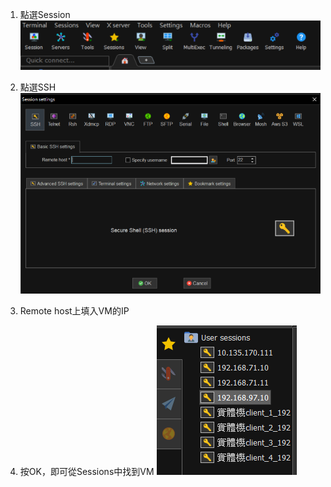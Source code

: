 1. 點選Session
![image](https://github.com/jai-9110/Harmonia-FL/blob/ea4e1e7f583863792a406a99a346e60b3e25c42c/picture/Session.png)

2. 點選SSH
![image](https://github.com/jai-9110/Harmonia-FL/blob/0b1787dde27378bfade6fa9cc28ce74387c87768/picture/SSH.png)

3. Remote host上填入VM的IP

4. 按OK，即可從Sessions中找到VM
![image](https://github.com/jai-9110/Harmonia-FL/blob/3be056260d1bb709bcaf4b496a14071d1cbf123d/picture/User_session.png)

